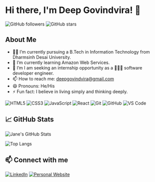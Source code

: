 <!-- ## Hi there 👋 -->

# Hi there, I'm Deep Govindvira! 👋

![GitHub followers](https://img.shields.io/github/followers/deep-govindvira?label=Follow&style=social) ![GitHub stars](https://img.shields.io/github/stars/deep-govindvira?affiliations=OWNER%2CCOLLABORATOR&style=social)

## About Me


<!-- - 🔭 I’m currently working on ...  -->
- 👨‍🎓 I’m currently pursuing a B.Tech in Information Technology from Dharmsinh Desai University.
- 🌱 I’m currently learning Amazon Web Services.
- 🤔 I’m I am seeking an internship opportunity as a 👨🏻‍💻 software developer engineer.
- 📫 How to reach me: deepgovindvira@gmail.com
- 😄 Pronouns: He/His
- ⚡ Fun fact: I believe in living simply and thinking deeply.

![HTML5](https://img.shields.io/badge/-HTML5-000?&logo=HTML5)
![CSS3](https://img.shields.io/badge/-CSS3-000?&logo=CSS3)
![JavaScript](https://img.shields.io/badge/-JavaScript-000?&logo=JavaScript)
![React](https://img.shields.io/badge/-React-000?&logo=React)
![Git](https://img.shields.io/badge/-Git-000?&logo=Git)
![GitHub](https://img.shields.io/badge/-GitHub-000?&logo=GitHub)
![VS Code](https://img.shields.io/badge/-VS%20Code-000?&logo=Visual%20Studio%20Code)


## 📈 GitHub Stats

![Jane's GitHub Stats](https://github-readme-stats.vercel.app/api?username=deep-govindvira&show_icons=true&hide_border=true&theme=radical)

![Top Langs](https://github-readme-stats.vercel.app/api/top-langs/?username=deep-govindvira&layout=compact&theme=radical)

## 📫 Connect with me

[![LinkedIn](https://img.shields.io/badge/LinkedIn-000?style=for-the-badge&logo=linkedin&logoColor=0077B5)](https://www.linkedin.com/in/deep-govindvira/)
[![Personal Website](https://img.shields.io/badge/Website-000?style=for-the-badge&logo=About.me&logoColor=00A98F)](https://deepgovindvira.netlify.app/)

